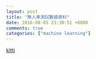 ```yaml
---
layout: post
title: "無人車測試數據資料"
date: 2016-08-05 23:30:51 +0800
comments: true
categories: ["machine learning"]
---
```



<!-- more -->


[kitti]

[kitti]:http://www.cvlibs.net/datasets/kitti/